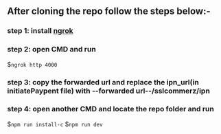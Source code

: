 ## After cloning the repo follow the steps below:-
### step 1: install [ngrok](https://ngrok.com/)
### step 2: open CMD and run 
  $``ngrok http 4000``
### step 3: copy the forwarded url and replace the ipn_url(in initiatePaypent file) with --forwarded url--/sslcommerz/ipn
### step 4: open another CMD and locate the repo folder and run 
  $``npm run install-c``
  $``npm run dev``

